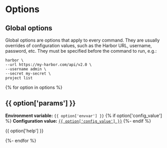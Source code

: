 # Options

## Global options

Global options are options that apply to every command. They are usually overrides of configuration values, such as the Harbor URL, username, password, etc. They must be specified before the command to run, e.g.:

```
harbor \
--url https://my-harbor.com/api/v2.0 \
--username admin \
--secret my-secret \
project list
```

{% for option in options %}
## {{ option['params'] }}

**Environment variable:** `{{ option['envvar'] }}`
{% if option['config_value'] %}
**Configuration value:** [`{{ option['config_value'] }}`](/configuration/config-file#{{option['fragment']}})
{%- endif %}

{{ option['help'] }}

{%- endfor %}
